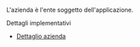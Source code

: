 L'azienda è l'ente soggetto dell'applicazione.

Dettagli implementativi
- [Dettaglio azienda](Sorgenti/DOC/OG/OG/AZ_D)
